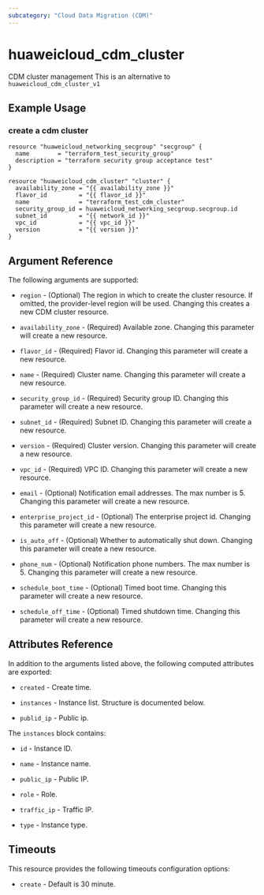 ```yaml
---
subcategory: "Cloud Data Migration (CDM)"
---
```


# huaweicloud\_cdm\_cluster

CDM cluster management
This is an alternative to `huaweicloud_cdm_cluster_v1`

## Example Usage

### create a cdm cluster

```hcl
resource "huaweicloud_networking_secgroup" "secgroup" {
  name        = "terraform_test_security_group"
  description = "terraform security group acceptance test"
}

resource "huaweicloud_cdm_cluster" "cluster" {
  availability_zone = "{{ availability_zone }}"
  flavor_id         = "{{ flavor_id }}"
  name              = "terraform_test_cdm_cluster"
  security_group_id = huaweicloud_networking_secgroup.secgroup.id
  subnet_id         = "{{ network_id }}"
  vpc_id            = "{{ vpc_id }}"
  version           = "{{ version }}"
}
```

## Argument Reference

The following arguments are supported:

* `region` - (Optional) The region in which to create the cluster resource. If omitted, the provider-level region will be used. Changing this creates a new CDM cluster resource.

* `availability_zone` - (Required) Available zone.  Changing this parameter will create a new resource.

* `flavor_id` - (Required) Flavor id.  Changing this parameter will create a new resource.

* `name` - (Required) Cluster name.  Changing this parameter will create a new resource.

* `security_group_id` - (Required) Security group ID.  Changing this parameter will create a new resource.

* `subnet_id` - (Required) Subnet ID.  Changing this parameter will create a new resource.

* `version` - (Required) Cluster version.  Changing this parameter will create a new resource.

* `vpc_id` - (Required) VPC ID.  Changing this parameter will create a new resource.

* `email` - (Optional) Notification email addresses. The max number is 5.  Changing this parameter will create a new resource.

* `enterprise_project_id` - (Optional) The enterprise project id.  Changing this parameter will create a new resource.

* `is_auto_off` - (Optional) Whether to automatically shut down.  Changing this parameter will create a new resource.

* `phone_num` - (Optional) Notification phone numbers. The max number is 5.  Changing this parameter will create a new resource.

* `schedule_boot_time` - (Optional) Timed boot time.  Changing this parameter will create a new resource.

* `schedule_off_time` - (Optional) Timed shutdown time.  Changing this parameter will create a new resource.

## Attributes Reference

In addition to the arguments listed above, the following computed attributes are exported:

* `created` - Create time.

* `instances` - Instance list. Structure is documented below.

* `publid_ip` - Public ip.

The `instances` block contains:

* `id` - Instance ID.

* `name` - Instance name.

* `public_ip` - Public IP.

* `role` - Role.

* `traffic_ip` - Traffic IP.

* `type` - Instance type.

## Timeouts
This resource provides the following timeouts configuration options:
- `create` - Default is 30 minute.

